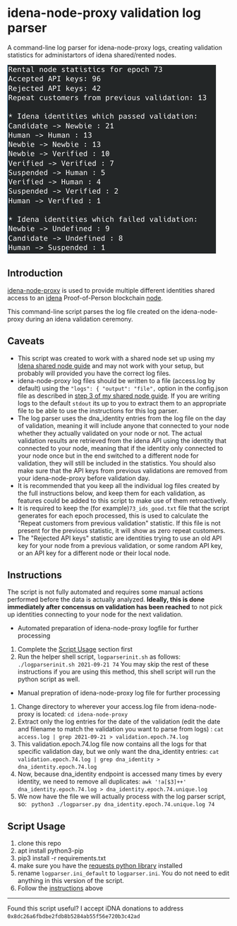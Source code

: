 # idena-node-proxy validation log parser
A command-line log parser for idena-node-proxy logs, creating validation statistics for administartors of idena shared/rented nodes.

![Screenshot](logparser_example.png)

## Introduction

[idena-node-proxy](https://github.com/idena-network/idena-node-proxy) is used to provide multiple different identities shared access to an [idena](https://idena.io) Proof-of-Person blockchain [node](https://github.com/idena-network/idena-go).

This command-line script parses the log file created on the idena-node-proxy during an idena validation ceremony.

## Caveats

* This script was created to work with a shared node set up using my [Idena shared node guide](https://github.com/pocoloko/idena-shared-node-guide) and may not work with your setup, but probably will provided you have the correct log files.
* idena-node-proxy log files should be written to a file (access.log by default) using the ```"logs": { "output": "file",``` option in the config.json file as described in [step 3 of my shared node guide](https://github.com/pocoloko/idena-shared-node-guide#step-3-install-idena-node-proxy). If you are writing logs to the default ```stdout``` its up to you to extract them to an appropriate file to be able to use the instructions for this log parser.
* The log parser uses the dna_identity entries from the log file on the day of validation, meaning it will include anyone that connected to your node whether they actually validated on your node or not. The actual validation results are retrieved from the idena API using the identity that connected to your node, meaning that if the identity only connected to your node once but in the end switched to a different node for validation, they will still be included in the statistics. You should also make sure that the API keys from previous validations are removed from your idena-node-proxy before validation day.
* It is recommended that you keep all the individual log files created by the full instructions below, and keep them for each validation, as features could be added to this script to make use of them retroactively.
* It is required to keep the (for example)```73_ids_good.txt``` file that the script generates for each epoch processed, this is used to calculate the "Repeat customers from previous validation" statistic. If this file is not present for the previous statistic, it will show as zero repeat customers.
* The "Rejected API keys" statistic are identities trying to use an old API key for your node from a previous validation, or some random API key, or an API key for a different node or their local node.


## Instructions

The script is not fully automated and requires some manual actions performed before the data is actually analyzed. **Ideally, this is done immediately after concensus on validation has been reached** to not pick up identities connecting to your node for the next validation.

- Automated preparation of idena-node-proxy logfile for further processing
1. Complete the [Script Usage](https://github.com/pocoloko/idena-node-proxy-logparser#script-usage) section first
2. Run the helper shell script, ```logparserinit.sh``` as follows: ```./logparserinit.sh 2021-09-21 74``` You may skip the rest of these instructions if you are using this method, this shell script will run the python script as well.

- Manual prepration of idena-node-proxy log file for further processing
1. Change directory to wherever your access.log file from idena-node-proxy is located: ```cd idena-node-proxy```
2. Extract only the log entries for the date of the validation (edit the date and filename to match the validation you want to parse from logs) : ```cat access.log | grep 2021-09-21 > validation.epoch.74.log```
3. This validation.epoch.74.log file now contains all the logs for that specific validation day, but we only want the dna_identity entries: ```cat validation.epoch.74.log | grep dna_identity > dna_identity.epoch.74.log```
4. Now, because dna_identity endpoint is accessed many times by every identity, we need to remove all duplicates: ```awk '!a[$3]++' dna_identity.epoch.74.log > dna_identity.epoch.74.unique.log```
5. We now have the file we will actually process with the log parser script, so: ``` python3 ./logparser.py dna_identity.epoch.74.unique.log 74```

## Script Usage

1. clone this repo
2. apt install python3-pip
3. pip3 install -r requirements.txt
4. make sure you have the [requests python library](https://docs.python-requests.org/en/master/) installed
5. rename `logparser.ini_default` to `logparser.ini`. You do not need to edit anything in this version of the script.
6. Follow the [instructions](https://github.com/pocoloko/idena-node-proxy-logparser#instructions) above
---
Found this script useful? I accept iDNA donations to address `0x8dc26a6fbdbe2fdb8b5284ab55f56e720b3c42ad`
